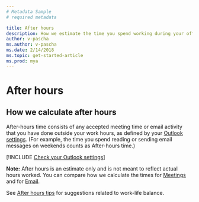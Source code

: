```yaml
---
# Metadata Sample
# required metadata

title: After hours
description: How we estimate the time you spend working during your official time off.
author: v-pascha
ms.author: v-pascha
ms.date: 2/14/2018
ms.topic: get-started-article
ms.prod: mya
---
```


# After hours 

## How we calculate after hours
After-hours time consists of any accepted meeting time or email activity that you have done outside your work hours, as defined by your [Outlook settings](https://outlook.office.com/owa/?path=/options/calendarappearance). (For example, the time you spend reading or sending email messages on weekends counts as After-hours time.) 

[!INCLUDE [Check your Outlook settings](../../Includes/to_check_your_outlook_settings.md)]

**Note:** After hours is an estimate only and is not meant to reflect actual hours worked. You can compare how we calculate the times for [Meetings](MyA_DB_Meetings.md) and for [Email](MyA_DB_Emails.md). 

See [After hours tips](../../Overview/Tips.md#tips-for-after-hours) for suggestions related to work-life balance.
